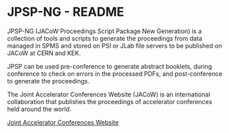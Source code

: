 # JPSP-NG - README

JPSP-NG (JACoW Proceedings Script Package New Generation) is a collection of tools and scripts to generate
the proceedings from data managed in SPMS and stored on PSI or JLab file servers to be
published on JACoW at CERN and KEK.

JPSP can be used pre-conference to generate abstract booklets, during conference
to check on errors in the processed PDFs, and post-conference to generate the proceedings.

The Joint Accelerator Conferences Website (JACoW) is an international collaboration that publishes the proceedings of accelerator conferences held around the world.

[Joint Accelerator Conferences Website](https://www.jacow.org/)
